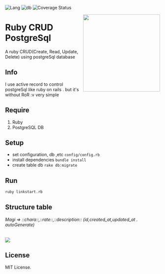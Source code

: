 ![Lang](https://img.shields.io/badge/Language-Ruby-red)
![db](https://img.shields.io/badge/db-PostgreSql-yellow)
![Coverage Status](https://img.shields.io/badge/coverage-99%25-green)

<a href="https://github.com/rokhimin/ruby-CRUD-postgreSql"><img src="https://media1.tenor.com/images/6e23cd74106fc9ff4fbc4540ba516426/tenor.gif?itemid=5321438" width="250" align="right"/></a>
# Ruby CRUD PostgreSql
A ruby CRUD(Create, Read, Update, Delete) using postgreSql database

## Info
I use active record to control postgreSql like ruby on rails .
but it's without RoR :v very simple

## Require
1. Ruby
2. PostgreSQL DB 

## Setup
- set configuration, db ,etc 
```config/config.rb```
- install dependencies
```bundle install```
- create table db
```rake db:migrate```

## Run
```ruby linkstart.rb```

## Structure table
###### Magi => ::chara::,::rate::,::description:: (id,created_at,updated_at . autoGenerate)
![](https://i.imgur.com/Dyrum2l.jpg)

## License
MIT License.



